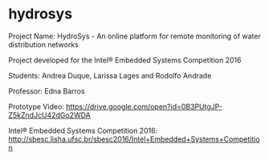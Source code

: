 # hydrosys
Project Name: HydroSys - An online platform for remote monitoring  of water distribution networks

Project developed for the Intel® Embedded Systems Competition 2016

Students: Andrea Duque, Larissa Lages and Rodolfo Andrade

Professor: Edna Barros

Prototype Video: https://drive.google.com/open?id=0B3PUtgJP-Z5kZndJcU42dGo2WDA

Intel® Embedded Systems Competition 2016: http://sbesc.lisha.ufsc.br/sbesc2016/Intel+Embedded+Systems+Competition

